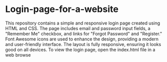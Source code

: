 # Login-page-for-a-website
This repository contains a simple and responsive login page created using HTML and CSS. The page includes email and password input fields, a "Remember Me" checkbox, and links for "Forgot Password" and "Register." Font Awesome icons are used to enhance the design, providing a modern and user-friendly interface. The layout is fully responsive, ensuring it looks good on all devices. To view the login page, open the index.html file in a web browse
